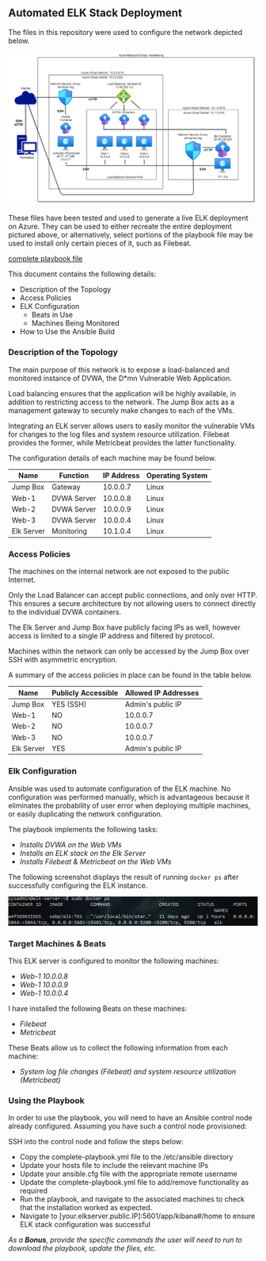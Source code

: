 ## Automated ELK Stack Deployment

The files in this repository were used to configure the network depicted below.

![Path of my network diagram](Images/network-diagram.png)

These files have been tested and used to generate a live ELK deployment on Azure. They can be used to either recreate the entire deployment pictured above, or alternatively, select portions of the playbook file may be used to install only certain pieces of it, such as Filebeat.

 [complete playbook file](playbooks/complete-deployment.yml)

This document contains the following details:
- Description of the Topology
- Access Policies
- ELK Configuration
  - Beats in Use
  - Machines Being Monitored
- How to Use the Ansible Build


### Description of the Topology

The main purpose of this network is to expose a load-balanced and monitored instance of DVWA, the D*mn Vulnerable Web Application.

Load balancing ensures that the application will be highly available, in addition to restricting access to the network.
The Jump Box acts as a management gateway to securely make changes to each of the VMs.

Integrating an ELK server allows users to easily monitor the vulnerable VMs for changes to the log files and system resource utilization.  Filebeat provides the former, while Metricbeat provides the latter functionality.

The configuration details of each machine may be found below.

| Name        | Function    | IP Address | Operating System |
|-------------|-------------|------------|------------------|
|  Jump Box   | Gateway     |  10.0.0.7  |      Linux       |
|  Web-1      | DVWA Server |  10.0.0.8  |      Linux       |  
|  Web-2      | DVWA Server |  10.0.0.9  |      Linux       |
|  Web-3      | DVWA Server |  10.0.0.4  |      Linux       |
|  Elk Server | Monitoring  |  10.1.0.4  |      Linux       |
### Access Policies

The machines on the internal network are not exposed to the public Internet.

Only the Load Balancer can accept public connections, and only over HTTP.  This ensures a secure architecture by not allowing users to connect directly to the individual DVWA containers.

The Elk Server and Jump Box have publicly facing IPs as well, however access is limited to a single IP address and filtered by protocol.

Machines within the network can only be accessed by the Jump Box over SSH with asymmetric encryption.

A summary of the access policies in place can be found in the table below.

| Name       | Publicly Accessible | Allowed IP Addresses |
|------------|---------------------|----------------------|
| Jump Box   | YES (SSH)           | Admin's public IP    |
| Web-1      | NO                  | 10.0.0.7             |
| Web-2      | NO                  | 10.0.0.7             |
| Web-3      | NO                  | 10.0.0.7             |
| Elk Server | YES                 | Admin's public IP    |
### Elk Configuration

Ansible was used to automate configuration of the ELK machine. No configuration was performed manually, which is advantageous because it eliminates the probability of user error when deploying multiple machines, or easily duplicating the network configuration.

The playbook implements the following tasks:
- _Installs DVWA on the Web VMs_
- _Installs an ELK stack on the Elk Server_
- _Installs Filebeat & Metricbeat on the Web VMs_

The following screenshot displays the result of running `docker ps` after successfully configuring the ELK instance.

![screenshot of docker ps output](Images/elk-docker-ps.png)

### Target Machines & Beats
This ELK server is configured to monitor the following machines:
- _Web-1 10.0.0.8_
- _Web-1 10.0.0.9_
- _Web-1 10.0.0.4_

I have installed the following Beats on these machines:
- _Filebeat_
- _Metricbeat_

These Beats allow us to collect the following information from each machine:
- _System log file changes (Filebeat) and system resource utilization (Metricbeat)_

### Using the Playbook
In order to use the playbook, you will need to have an Ansible control node already configured. Assuming you have such a control node provisioned:

SSH into the control node and follow the steps below:
- Copy the complete-playbook.yml file to the /etc/ansible directory
- Update your hosts file to include the relevant machine IPs
- Update your ansible.cfg file with the appropriate remote username
- Update the complete-playbook.yml file to add/remove functionality as required
- Run the playbook, and navigate to the associated machines to check that the installation worked as expected.
- Navigate to [your.elkserver.public.IP]:5601/app/kibana#/home to ensure ELK stack configuration was successful

_As a **Bonus**, provide the specific commands the user will need to run to download the playbook, update the files, etc._